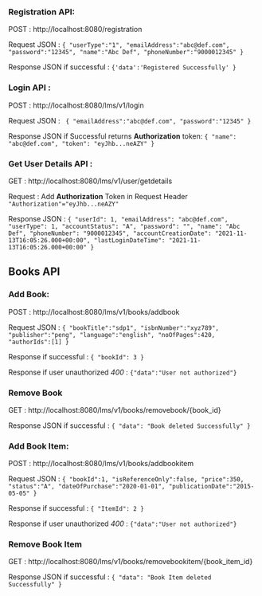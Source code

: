

### Registration API:

POST : http://localhost:8080/registration

Request JSON : 
`{
"userType":"1",
"emailAddress":"abc@def.com",
"password":"12345",
"name":"Abc Def",
"phoneNumber":"9000012345"
}`

Response JSON if successful : `{'data':'Registered Successfully'
}`



### Login API :

POST : http://localhost:8080/lms/v1/login

Request JSON : `
{
"emailAddress":"abc@def.com",
"password":"12345"
}`

Response JSON if Successful returns **Authorization** token: `{
"name": "abc@def.com",
"token": "eyJhb...neAZY"
}`

### Get User Details API :
GET : http://localhost:8080/lms/v1/user/getdetails

Request : Add **Authorization** Token in Request Header
`"Authorization"="eyJhb...neAZY"`

Response JSON : `{
"userId": 1,
"emailAddress": "abc@def.com",
"userType": 1,
"accountStatus": "A",
"password": "",
"name": "Abc Def",
"phoneNumber": "9000012345",
"accountCreationDate": "2021-11-13T16:05:26.000+00:00",
"lastLoginDateTime": "2021-11-13T16:05:26.000+00:00"
}`

## Books API

### Add Book:

POST : http://localhost:8080/lms/v1/books/addbook

Request JSON :
`{
"bookTitle":"sdp1",
"isbnNumber":"xyz789",
"publisher":"peng",
"language":"english",
"noOfPages":420,
"authorIds":[1]
}`

Response if successful : `{ "bookId": 3 }`

Response if user unauthorized *400* : `{"data":"User not authorized"}`

### Remove Book

GET : http://localhost:8080/lms/v1/books/removebook/{book_id}

Response JSON if successful : `{ "data": "Book deleted Successfully" }`

### Add Book Item:

POST : http://localhost:8080/lms/v1/books/addbookitem

Request JSON :
`{
"bookId":1,
"isReferenceOnly":false,
"price":350,
"status":"A",
"dateOfPurchase":"2020-01-01",
"publicationDate":"2015-05-05"
}`

Response if successful : `{ "ItemId": 2 }`

Response if user unauthorized *400* : `{"data":"User not authorized"}`

### Remove Book Item

GET : http://localhost:8080/lms/v1/books/removebookitem/{book_item_id}

Response JSON if successful : `{ "data": "Book Item deleted Successfully" }`